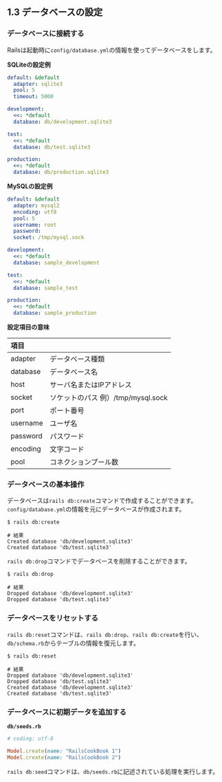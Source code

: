 ## 1.3 データベースの設定

### データベースに接続する

Railsは起動時に`config/database.yml`の情報を使ってデータベースをします。

**SQLiteの設定例**
```yaml
default: &default
  adapter: sqlite3
  pool: 5
  timeout: 5000

development:
  <<: *default
  database: db/development.sqlite3

test:
  <<: *default
  database: db/test.sqlite3

production:
  <<: *default
  database: db/production.sqlite3
```

**MySQLの設定例**
```yaml
default: &default
  adapter: mysql2
  encoding: utf8
  pool: 5
  username: root
  password:
  socket: /tmp/mysql.sock

development:
  <<: *default
  database: sample_development

test:
  <<: *default
  database: sample_test

production:
  <<: *default
  database: sample_production
```

**設定項目の意味**

| 項目 |  |
|:---|:---|
| adapter | データベース種類 |
| database | データベース名 |
| host | サーバ名またはIPアドレス |
| socket | ソケットのパス 例）/tmp/mysql.sock |
| port | ポート番号 |
| username | ユーザ名 |
| password | パスワード |
| encoding | 文字コード |
| pool | コネクションプール数 |

### データベースの基本操作

データベースは`rails db:create`コマンドで作成することができます。`config/database.yml`の情報を元にデータベースが作成されます。

```shell
$ rails db:create

# 結果
Created database 'db/development.sqlite3'
Created database 'db/test.sqlite3'
```

`rails db:drop`コマンドでデータベースを削除することができます。

```shell
$ rails db:drop

# 結果
Dropped database 'db/development.sqlite3'
Dropped database 'db/test.sqlite3'
```

### データベースをリセットする

`rails db:reset`コマンドは、`rails db:drop`、`rails db:create`を行い、`db/schema.rb`からテーブルの情報を復元します。

```shell
$ rails db:reset

# 結果
Dropped database 'db/development.sqlite3'
Dropped database 'db/test.sqlite3'
Created database 'db/development.sqlite3'
Created database 'db/test.sqlite3'
```

### データベースに初期データを追加する

**`db/seeds.rb`**
```ruby
# coding: utf-8

Model.create(name: "RailsCookBook 1")
Model.create(name: "RailsCookBook 2")
```
`rails db:seed`コマンドは、`db/seeds.rb`に記述されている処理を実行します。
